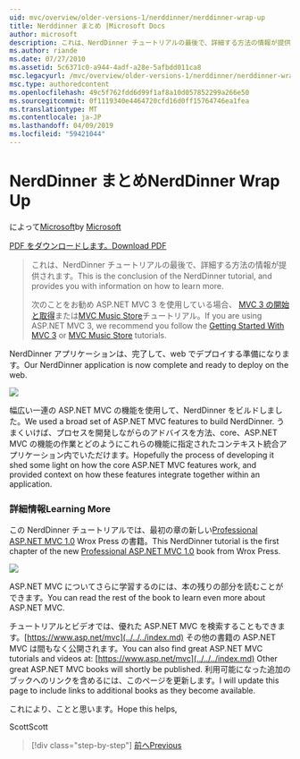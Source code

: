 ```yaml
---
uid: mvc/overview/older-versions-1/nerddinner/nerddinner-wrap-up
title: Nerddinner まとめ |Microsoft Docs
author: microsoft
description: これは、NerdDinner チュートリアルの最後で、詳細する方法の情報が提供されます。
ms.author: riande
ms.date: 07/27/2010
ms.assetid: 5c6371c0-a944-4adf-a28e-5afbdd011ca8
msc.legacyurl: /mvc/overview/older-versions-1/nerddinner/nerddinner-wrap-up
msc.type: authoredcontent
ms.openlocfilehash: 49c5f762fdd6d99f1af8a10d057852299a266e50
ms.sourcegitcommit: 0f1119340e4464720cfd16d0ff15764746ea1fea
ms.translationtype: MT
ms.contentlocale: ja-JP
ms.lasthandoff: 04/09/2019
ms.locfileid: "59421044"
---
```

# <a name="nerddinner-wrap-up"></a><span data-ttu-id="40ba8-103">NerdDinner まとめ</span><span class="sxs-lookup"><span data-stu-id="40ba8-103">NerdDinner Wrap Up</span></span>

<span data-ttu-id="40ba8-104">によって[Microsoft](https://github.com/microsoft)</span><span class="sxs-lookup"><span data-stu-id="40ba8-104">by [Microsoft](https://github.com/microsoft)</span></span>

[<span data-ttu-id="40ba8-105">PDF をダウンロードします。</span><span class="sxs-lookup"><span data-stu-id="40ba8-105">Download PDF</span></span>](http://aspnetmvcbook.s3.amazonaws.com/aspnetmvc-nerdinner_v1.pdf)

> <span data-ttu-id="40ba8-106">これは、NerdDinner チュートリアルの最後で、詳細する方法の情報が提供されます。</span><span class="sxs-lookup"><span data-stu-id="40ba8-106">This is the conclusion of the NerdDinner tutorial, and provides you with information on how to learn more.</span></span>
> 
> <span data-ttu-id="40ba8-107">次のことをお勧め ASP.NET MVC 3 を使用している場合、 [MVC 3 の開始と取得](../../older-versions/getting-started-with-aspnet-mvc3/cs/intro-to-aspnet-mvc-3.md)または[MVC Music Store](../../older-versions/mvc-music-store/mvc-music-store-part-1.md)チュートリアル。</span><span class="sxs-lookup"><span data-stu-id="40ba8-107">If you are using ASP.NET MVC 3, we recommend you follow the [Getting Started With MVC 3](../../older-versions/getting-started-with-aspnet-mvc3/cs/intro-to-aspnet-mvc-3.md) or [MVC Music Store](../../older-versions/mvc-music-store/mvc-music-store-part-1.md) tutorials.</span></span>


<span data-ttu-id="40ba8-108">NerdDinner アプリケーションは、完了して、web でデプロイする準備になります。</span><span class="sxs-lookup"><span data-stu-id="40ba8-108">Our NerdDinner application is now complete and ready to deploy on the web.</span></span>

![](nerddinner-wrap-up/_static/image1.png)

<span data-ttu-id="40ba8-109">幅広い一連の ASP.NET MVC の機能を使用して、NerdDinner をビルドしました。</span><span class="sxs-lookup"><span data-stu-id="40ba8-109">We used a broad set of ASP.NET MVC features to build NerdDinner.</span></span> <span data-ttu-id="40ba8-110">うまくいけば、プロセスを開発しながらのアドバイスを方法、core、ASP.NET MVC の機能の作業とどのようにこれらの機能に指定されたコンテキスト統合アプリケーション内でいただけます。</span><span class="sxs-lookup"><span data-stu-id="40ba8-110">Hopefully the process of developing it shed some light on how the core ASP.NET MVC features work, and provided context on how these features integrate together within an application.</span></span>

### <a name="learning-more"></a><span data-ttu-id="40ba8-111">詳細情報</span><span class="sxs-lookup"><span data-stu-id="40ba8-111">Learning More</span></span>

<span data-ttu-id="40ba8-112">この NerdDinner チュートリアルでは、最初の章の新しい[Professional ASP.NET MVC 1.0](https://www.amazon.com/gp/product/0470384611?ie=UTF8&amp;tag=scoblo04-20&amp;linkCode=xm2&amp;camp=1789&amp;creativeASIN=0470384611) Wrox Press の書籍。</span><span class="sxs-lookup"><span data-stu-id="40ba8-112">This NerdDinner tutorial is the first chapter of the new [Professional ASP.NET MVC 1.0](https://www.amazon.com/gp/product/0470384611?ie=UTF8&amp;tag=scoblo04-20&amp;linkCode=xm2&amp;camp=1789&amp;creativeASIN=0470384611) book from Wrox Press.</span></span>

[![](https://mscblogs.blob.core.windows.net/media/scottgu/Media/bookcover1_6CAECF94.png)](https://www.amazon.com/gp/product/0470384611?ie=UTF8&amp;tag=scoblo04-20&amp;linkCode=xm2&amp;camp=1789&amp;creativeASIN=0470384611)

<span data-ttu-id="40ba8-113">ASP.NET MVC についてさらに学習するのには、本の残りの部分を読むことができます。</span><span class="sxs-lookup"><span data-stu-id="40ba8-113">You can read the rest of the book to learn even more about ASP.NET MVC.</span></span>

<span data-ttu-id="40ba8-114">チュートリアルとビデオでは、優れた ASP.NET MVC を検索することもできます。[https://www.asp.net/mvc](../../../index.md) その他の書籍の ASP.NET MVC は間もなく公開されます。</span><span class="sxs-lookup"><span data-stu-id="40ba8-114">You can also find great ASP.NET MVC tutorials and videos at: [https://www.asp.net/mvc](../../../index.md) Other great ASP.NET MVC books will shortly be published.</span></span> <span data-ttu-id="40ba8-115">利用可能になった追加のブックへのリンクを含めるには、このページを更新します。</span><span class="sxs-lookup"><span data-stu-id="40ba8-115">I will update this page to include links to additional books as they become available.</span></span>

<span data-ttu-id="40ba8-116">これにより、ことと思います。</span><span class="sxs-lookup"><span data-stu-id="40ba8-116">Hope this helps,</span></span>

<span data-ttu-id="40ba8-117">Scott</span><span class="sxs-lookup"><span data-stu-id="40ba8-117">Scott</span></span>

> [!div class="step-by-step"]
> [<span data-ttu-id="40ba8-118">前へ</span><span class="sxs-lookup"><span data-stu-id="40ba8-118">Previous</span></span>](enable-automated-unit-testing.md)
